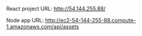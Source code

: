 React project URL: http://54.144.255.88/

Node app URL: http://ec2-54-144-255-88.compute-1.amazonaws.com/api/assets